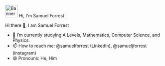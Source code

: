 <p align="left">
  <img src="https://samuelforrest.me/assets/android-chrome-512x512.png" alt="Banner" height="40px" padding-top="20px" />
  Hi, I'm Samuel Forrest
</p>

Hi there 👋, I am Samuel Forrest

- 🌱 I’m currently studying A Levels, Mathematics, Computer Science, and Physics.
- 📫 How to reach me: @samuelforrest (LinkedIn), @samueljforrest (instagram)
- 😄 Pronouns: He, Him

